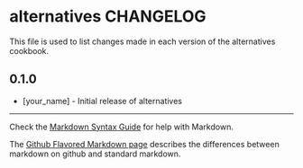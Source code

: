 # alternatives CHANGELOG

This file is used to list changes made in each version of the alternatives cookbook.

## 0.1.0
- [your_name] - Initial release of alternatives

- - -
Check the [Markdown Syntax Guide](http://daringfireball.net/projects/markdown/syntax) for help with Markdown.

The [Github Flavored Markdown page](http://github.github.com/github-flavored-markdown/) describes the differences between markdown on github and standard markdown.
